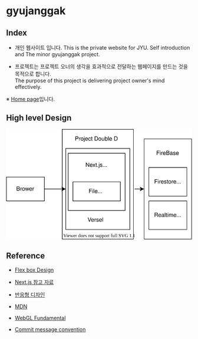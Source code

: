# gyujanggak

## Index

* 개인 웹사이트 입니다. 
This is the private website for JYU. Self introduction and The minor gyujanggak project.

* 프로젝트는 프로젝트 오너의 생각을 효과적으로 전달하는 웹페이지를 만드는 것을 목적으로 합니다.  
The purpose of this project is delivering project owner's mind effectively.

※ [Home page](https://gyujanggak.vercel.app)입니다.

## High level Design

![JYU Homepage HLD /architecure/JYUHomepageHLD.svg 참고](https://raw.githubusercontent.com/YongwoonJang/gyujanggak/master/architecture/JYUHomepageHLD.svg)

## Reference 

* [Flex box Design](https://heropy.blog/2018/11/24/css-flexible-box/)

* [Next.js 참고 자료](https://nextjs.org/docs/getting-started)

* [반응형 디자인](https://www.toptal.com/designers/responsive/responsive-design-best-practices)

* [MDN](https://developer.mozilla.org/en-US/docs/Web/API/WebGL_API/Tutorial/Adding_2D_content_to_a_WebGL_context)

* [WebGL Fundamental](https://webglfundamentals.org/webgl/lessons/webgl-fundamentals.html)

* [Commit message convention](https://www.freecodecamp.org/news/how-to-write-better-git-commit-messages/)
